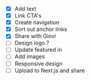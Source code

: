 - [x] Add text
- [x] Link CTA's
- [x] Create navigation
- [x] Sort out anchor links
- [x] Share with Giovi
- [ ] Design logo ?
- [ ] Update featured in
- [ ] Add images
- [ ] Responsive design
- [ ] Upload to Next.js and share
